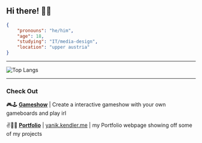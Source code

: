 ## Hi there! 🐶👋 

```json
{
    "pronouns": "he/him",
    "age": 18,
    "studying": "IT/media-design",
    "location": "upper austria"
}
```
----

![Top Langs](https://github-readme-stats.vercel.app/api/top-langs/?username=elYanuki&layout=compact&theme=dark&hide_border=true)

----
### Check Out 

🎮🕹️ **[Gameshow](https://github.com/elYanuki/Gameshow)** | Create a interactive gameshow with your own gameboards and play irl

✌️👨‍💻 **[Portfolio](https://github.com/elYanuki/Portfolio)** | [yanik.kendler.me](https://yanik.kendler.me) | my Portfolio webpage showing off some of my projects
